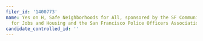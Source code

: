 ```yaml
---
filer_id: '1400773'
name: Yes on H, Safe Neighborhoods for All, sponsored by the SF Community Alliance
  for Jobs and Housing and the San Francisco Police Officers Association
candidate_controlled_id: ''
---
```

